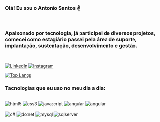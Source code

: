 ### Olá! Eu sou o Antonio Santos ✌️

<br>

### Apaixonado por tecnologia, já participei de diversos projetos, comecei como estagiário passei pela área de suporte, implantação, sustentação, desenvolvimento e gestão. 

<br>

[![LinkedIn](https://img.shields.io/badge/LinkedIn-0077B5?style=for-the-badge&logo=linkedin&logoColor=white
)](https://www.linkedin.com/in/antonio-santos-731a39141/) [![Instagram](https://img.shields.io/badge/Instagram-E4405F?style=for-the-badge&logo=instagram&logoColor=white)](https://www.instagram.com/oantonio.br/) 

[![Top Langs](https://github-readme-stats.vercel.app/api/top-langs/?username=antonio-henrigo&layout=compact&theme=dracula)](https://github.com/anuraghazra/github-readme-stats)

### Tacnologias que eu uso no meu dia a dia:

<div style="display: inline_block;"><br/>
    <img alt="html5" src="https://img.shields.io/badge/HTML5-E34F26?style=for-the-badge&logo=html5&logoColor=white">
    <img alt="css3" src="https://img.shields.io/badge/CSS3-1572B6?style=for-the-badge&logo=css3&logoColor=white">
    <img alt="javascript" src="https://img.shields.io/badge/JavaScript-F7DF1E?style=for-the-badge&logo=javascript&logoColor=black">
    <img alt="angular" src="https://img.shields.io/badge/Angular-DD0031?style=for-the-badge&logo=angular&logoColor=white">
    <img alt="angular" src="https://img.shields.io/badge/React-20232A?style=for-the-badge&logo=react&logoColor=61DAFB">
    
</div>
<div style="display: inline_block;"><br/>
    <img alt="c#" src="https://img.shields.io/badge/C%23-239120?style=for-the-badge&logo=c-sharp&logoColor=white">
    <img alt="dotnet" src="https://img.shields.io/badge/.NET-5C2D91?style=for-the-badge&logo=.net&logoColor=white">
    <img alt="mysql" src="https://img.shields.io/badge/MySQL-00000F?style=for-the-badge&logo=mysql&logoColor=white">   
    <img alt="sqlserver" src="https://img.shields.io/badge/Microsoft_SQL_Server-CC2927?style=for-the-badge&logo=microsoft-sql-server&logoColor=white">   
</div>

